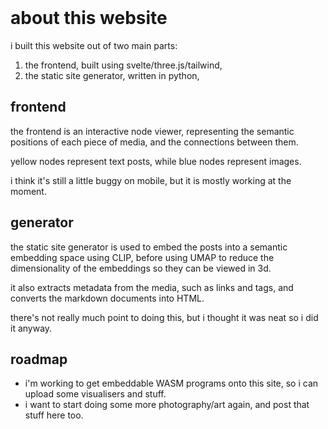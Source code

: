 <br>

# about this website

i built this website out of two main parts:
1. the frontend, built using svelte/three.js/tailwind,
2. the static site generator, written in python,

## frontend

the frontend is an interactive node viewer, representing the semantic positions of each piece of media, and the connections between them.

yellow nodes represent text posts, while blue nodes represent images.

i think it's still a little buggy on mobile, but it is mostly working at the moment.

## generator

the static site generator is used to embed the posts into a semantic embedding space using CLIP, before using UMAP to reduce the dimensionality of the embeddings so they can be viewed in 3d.

it also extracts metadata from the media, such as links and tags, and converts the markdown documents into HTML.

there's not really much point to doing this, but i thought it was neat so i did it anyway.

## roadmap

- i'm working to get embeddable WASM programs onto this site, so i can upload some visualisers and stuff.
- i want to start doing some more photography/art again, and post that stuff here too.
